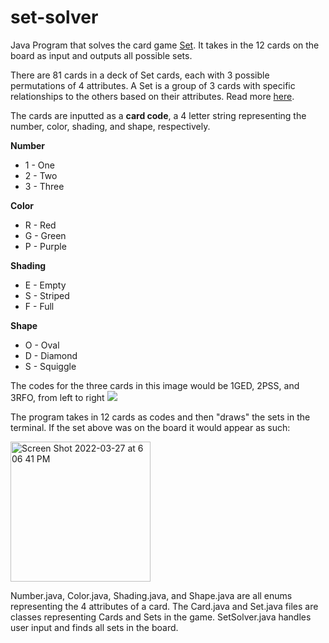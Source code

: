 # set-solver

Java Program that solves the card game [Set](https://en.wikipedia.org/wiki/Set_(card_game)). It takes in the 12 cards on the board as input and outputs all possible sets. 

There are 81 cards in a deck of Set cards, each with 3 possible permutations of 4 attributes. A Set is a group of 3 cards with specific relationships to the others based on their attributes. Read more [here](https://en.wikipedia.org/wiki/Set_(card_game)).

The cards are inputted as a **card code**, a 4 letter string representing the number, color, shading, and shape, respectively. 

**Number**
 - 1 - One
 - 2 - Two
 - 3 - Three

**Color**
 - R - Red
 - G - Green
 - P - Purple

**Shading**
 - E - Empty
 - S - Striped
 - F - Full

**Shape**
- O - Oval
- D - Diamond
- S - Squiggle

The codes for the three cards in this image would be 1GED, 2PSS, and 3RFO, from left to right
![](https://upload.wikimedia.org/wikipedia/commons/8/8f/Set-game-cards.png)

The program takes in 12 cards as codes and then "draws" the sets in the terminal. If the set above was on the board it would appear as such:

<img width="224" alt="Screen Shot 2022-03-27 at 6 06 41 PM" src="https://user-images.githubusercontent.com/102486685/160302961-34e23c67-133a-4a02-bee2-2a1a892e24bc.png">

Number.java, Color.java, Shading.java, and Shape.java are all enums representing the 4 attributes of a card. The Card.java and Set.java files are classes representing Cards and Sets in the game. SetSolver.java handles user input and finds all sets in the board.
